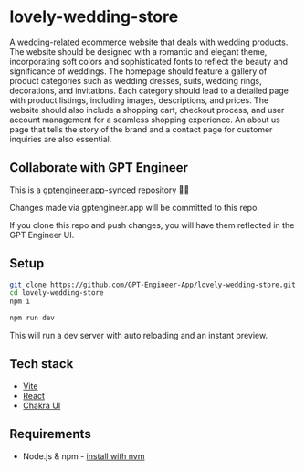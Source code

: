 # lovely-wedding-store

A wedding-related ecommerce website that deals with wedding products. The website should be designed with a romantic and elegant theme, incorporating soft colors and sophisticated fonts to reflect the beauty and significance of weddings. The homepage should feature a gallery of product categories such as wedding dresses, suits, wedding rings, decorations, and invitations. Each category should lead to a detailed page with product listings, including images, descriptions, and prices. The website should also include a shopping cart, checkout process, and user account management for a seamless shopping experience. An about us page that tells the story of the brand and a contact page for customer inquiries are also essential.

## Collaborate with GPT Engineer

This is a [gptengineer.app](https://gptengineer.app)-synced repository 🌟🤖

Changes made via gptengineer.app will be committed to this repo.

If you clone this repo and push changes, you will have them reflected in the GPT Engineer UI.

## Setup

```sh
git clone https://github.com/GPT-Engineer-App/lovely-wedding-store.git
cd lovely-wedding-store
npm i
```

```sh
npm run dev
```

This will run a dev server with auto reloading and an instant preview.

## Tech stack

- [Vite](https://vitejs.dev/)
- [React](https://react.dev/)
- [Chakra UI](https://chakra-ui.com/)

## Requirements

- Node.js & npm - [install with nvm](https://github.com/nvm-sh/nvm#installing-and-updating)
